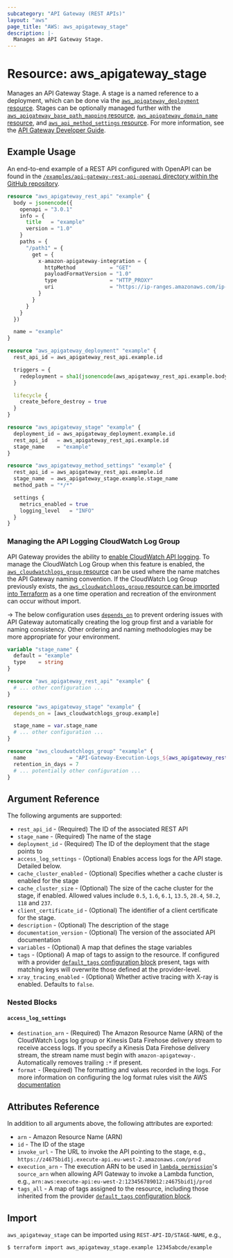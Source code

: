 ```yaml
---
subcategory: "API Gateway (REST APIs)"
layout: "aws"
page_title: "AWS: aws_apigateway_stage"
description: |-
  Manages an API Gateway Stage.
---
```


# Resource: aws_apigateway_stage

Manages an API Gateway Stage. A stage is a named reference to a deployment, which can be done via the [`aws_apigateway_deployment` resource](api_gateway_deployment.html). Stages can be optionally managed further with the [`aws_apigateway_base_path_mapping` resource](api_gateway_base_path_mapping.html), [`aws_apigateway_domain_name` resource](api_gateway_domain_name.html), and [`aws_api_method_settings` resource](api_gateway_method_settings.html). For more information, see the [API Gateway Developer Guide](https://docs.aws.amazon.com/apigateway/latest/developerguide/set-up-stages.html).

## Example Usage

An end-to-end example of a REST API configured with OpenAPI can be found in the [`/examples/api-gateway-rest-api-openapi` directory within the GitHub repository](https://github.com/hashicorp/terraform-provider-aws/tree/main/examples/api-gateway-rest-api-openapi).

```terraform
resource "aws_apigateway_rest_api" "example" {
  body = jsonencode({
    openapi = "3.0.1"
    info = {
      title   = "example"
      version = "1.0"
    }
    paths = {
      "/path1" = {
        get = {
          x-amazon-apigateway-integration = {
            httpMethod           = "GET"
            payloadFormatVersion = "1.0"
            type                 = "HTTP_PROXY"
            uri                  = "https://ip-ranges.amazonaws.com/ip-ranges.json"
          }
        }
      }
    }
  })

  name = "example"
}

resource "aws_apigateway_deployment" "example" {
  rest_api_id = aws_apigateway_rest_api.example.id

  triggers = {
    redeployment = sha1(jsonencode(aws_apigateway_rest_api.example.body))
  }

  lifecycle {
    create_before_destroy = true
  }
}

resource "aws_apigateway_stage" "example" {
  deployment_id = aws_apigateway_deployment.example.id
  rest_api_id   = aws_apigateway_rest_api.example.id
  stage_name    = "example"
}

resource "aws_apigateway_method_settings" "example" {
  rest_api_id = aws_apigateway_rest_api.example.id
  stage_name  = aws_apigateway_stage.example.stage_name
  method_path = "*/*"

  settings {
    metrics_enabled = true
    logging_level   = "INFO"
  }
}
```

### Managing the API Logging CloudWatch Log Group

API Gateway provides the ability to [enable CloudWatch API logging](https://docs.aws.amazon.com/apigateway/latest/developerguide/set-up-logging.html). To manage the CloudWatch Log Group when this feature is enabled, the [`aws_cloudwatchlogs_group` resource](/docs/providers/aws/r/cloudwatch_log_group.html) can be used where the name matches the API Gateway naming convention. If the CloudWatch Log Group previously exists, the [`aws_cloudwatchlogs_group` resource can be imported into Terraform](/docs/providers/aws/r/cloudwatch_log_group.html#import) as a one time operation and recreation of the environment can occur without import.

-> The below configuration uses [`depends_on`](https://www.terraform.io/docs/configuration/meta-arguments/depends_on.html) to prevent ordering issues with API Gateway automatically creating the log group first and a variable for naming consistency. Other ordering and naming methodologies may be more appropriate for your environment.

```terraform
variable "stage_name" {
  default = "example"
  type    = string
}

resource "aws_apigateway_rest_api" "example" {
  # ... other configuration ...
}

resource "aws_apigateway_stage" "example" {
  depends_on = [aws_cloudwatchlogs_group.example]

  stage_name = var.stage_name
  # ... other configuration ...
}

resource "aws_cloudwatchlogs_group" "example" {
  name              = "API-Gateway-Execution-Logs_${aws_apigateway_rest_api.example.id}/${var.stage_name}"
  retention_in_days = 7
  # ... potentially other configuration ...
}
```

## Argument Reference

The following arguments are supported:

* `rest_api_id` - (Required) The ID of the associated REST API
* `stage_name` - (Required) The name of the stage
* `deployment_id` - (Required) The ID of the deployment that the stage points to
* `access_log_settings` - (Optional) Enables access logs for the API stage. Detailed below.
* `cache_cluster_enabled` - (Optional) Specifies whether a cache cluster is enabled for the stage
* `cache_cluster_size` - (Optional) The size of the cache cluster for the stage, if enabled. Allowed values include `0.5`, `1.6`, `6.1`, `13.5`, `28.4`, `58.2`, `118` and `237`.
* `client_certificate_id` - (Optional) The identifier of a client certificate for the stage.
* `description` - (Optional) The description of the stage
* `documentation_version` - (Optional) The version of the associated API documentation
* `variables` - (Optional) A map that defines the stage variables
* `tags` - (Optional) A map of tags to assign to the resource. If configured with a provider [`default_tags` configuration block](/docs/providers/aws/index.html#default_tags-configuration-block) present, tags with matching keys will overwrite those defined at the provider-level.
* `xray_tracing_enabled` - (Optional) Whether active tracing with X-ray is enabled. Defaults to `false`.

### Nested Blocks

#### `access_log_settings`

* `destination_arn` - (Required) The Amazon Resource Name (ARN) of the CloudWatch Logs log group or Kinesis Data Firehose delivery stream to receive access logs. If you specify a Kinesis Data Firehose delivery stream, the stream name must begin with `amazon-apigateway-`. Automatically removes trailing `:*` if present.
* `format` - (Required) The formatting and values recorded in the logs.
For more information on configuring the log format rules visit the AWS [documentation](https://docs.aws.amazon.com/apigateway/latest/developerguide/set-up-logging.html)

## Attributes Reference

In addition to all arguments above, the following attributes are exported:

* `arn` - Amazon Resource Name (ARN)
* `id` - The ID of the stage
* `invoke_url` - The URL to invoke the API pointing to the stage,
  e.g., `https://z4675bid1j.execute-api.eu-west-2.amazonaws.com/prod`
* `execution_arn` - The execution ARN to be used in [`lambda_permission`](/docs/providers/aws/r/lambda_permission.html)'s `source_arn`
  when allowing API Gateway to invoke a Lambda function,
  e.g., `arn:aws:execute-api:eu-west-2:123456789012:z4675bid1j/prod`
* `tags_all` - A map of tags assigned to the resource, including those inherited from the provider [`default_tags` configuration block](/docs/providers/aws/index.html#default_tags-configuration-block).

## Import

`aws_apigateway_stage` can be imported using `REST-API-ID/STAGE-NAME`, e.g.,

```
$ terraform import aws_apigateway_stage.example 12345abcde/example
```
